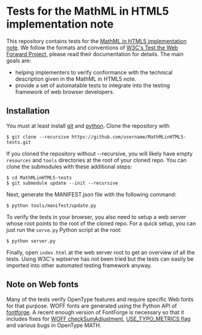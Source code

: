 # Tests for the MathML in HTML5 implementation note

This repository contains tests for the
[MathML in HTML5 implementation note](http://www.mathml-association.org/MathMLinHTML5/).
We follow the formats and conventions of
[W3C's Test the Web Forward Project](http://testthewebforward.org/),
please read their documentation for details. The main goals are:
- helping implementers to verify conformance with the technical description
  given in the MathML in HTML5 note.
- provide a set of automatable tests to integrate into the testing framework of
  web browser developers.

## Installation

You must at least install [git](http://git-scm.com/) and
[python](http://python.org/). Clone the repository with

    $ git clone --recursive https://github.com/username/MathMLinHTML5-tests.git

If you cloned the repository without --recursive, you will likely have empty
`resources` and `tools` directories at the root of your cloned repo. You can
clone the submodules with these additional steps:

    $ cd MathMLinHTML5-tests
    $ git submodule update --init --recursive

Next, generate the MANIFEST.json file with the following command:

    $ python tools/manifest/update.py

To verify the tests in your browser, you also need to setup a web server whose
root points to the root of the cloned repo. For a quick setup, you can just run
the `serve.py` Python script at the root:

    $ python server.py

Finally, open `index.html` at the web server root to get an overview of all the
tests. Using W3C's wptserve has not been tried but the tests can easily be
imported into other automated testing framework anyway.

## Note on Web fonts

Many of the tests verify OpenType features and require specific Web fonts for
that purpose. WOFF fonts are generated using the Python API of
[fontforge](https://github.com/fontforge/fontforge/). A recent enough version
of FontForge is necessary so that it includes fixes for [WOFF checkSumAdjustment](https://github.com/fontforge/fontforge/issues/926), [USE_TYPO_METRICS flag](https://github.com/fontforge/fontforge/pull/2274) and various bugs in OpenType
MATH.
